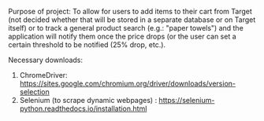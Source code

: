 Purpose of project:
To allow for users to add items to their cart from Target (not decided whether that will be stored in a separate database or on Target itself) 
or to track a general product search (e.g.: "paper towels") and the application will notify them once the price drops (or the user can set a certain threshold
to be notified (25% drop, etc.). 

Necessary downloads:
1. ChromeDriver: https://sites.google.com/chromium.org/driver/downloads/version-selection
2. Selenium (to scrape dynamic webpages) : https://selenium-python.readthedocs.io/installation.html
   
